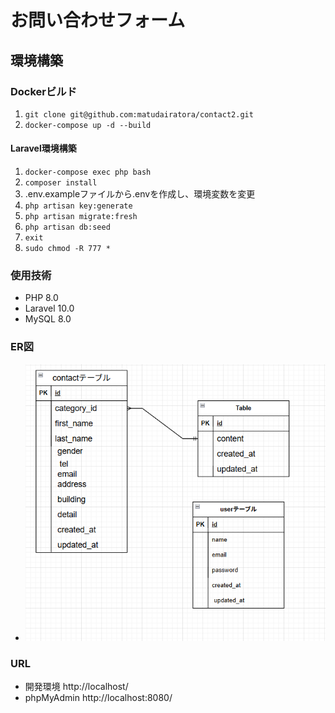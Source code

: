 # お問い合わせフォーム
## 環境構築
### Dockerビルド
1. ```git clone git@github.com:matudairatora/contact2.git```
2. ```docker-compose up -d --build```
#### Laravel環境構築
1. ```docker-compose exec php bash```
2. ```composer install```
3. .env.exampleファイルから.envを作成し、環境変数を変更
4. ```php artisan key:generate```
5. ```php artisan migrate:fresh```
6. ```php artisan db:seed```
7. ```exit```
8. ```sudo chmod -R 777 *```

### 使用技術
- PHP 8.0
- Laravel 10.0
- MySQL 8.0

### ER図
- ![ER図](image/ER.png)
### URL
- 開発環境 http://localhost/
- phpMyAdmin http://localhost:8080/